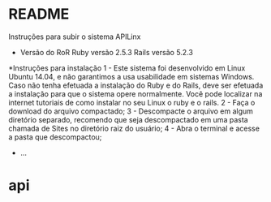 # README

Instruções para subir o sistema APILinx

* Versão do RoR
Ruby versão 2.5.3
Rails versão 5.2.3

*Instruções para instalação
1 - Este sistema foi desenvolvido em Linux Ubuntu 14.04, e não garantimos a usa usabilidade em sistemas Windows. 
    Caso não tenha efetuada a instalação do Ruby e do Rails, deve ser efetuada a instalação para que o sistema opere normalmente. 
    Você pode localizar na internet tutoriais de como instalar no seu Linux o ruby e o rails. 
2 - Faça o download do arquivo compactado;
3 - Descompacte o arquivo em algum diretório separado, recomendo que seja descompactado em uma pasta chamada de Sites no diretório raiz do usuário;
4 - Abra o terminal e acesse a pasta que descompactou;


* ...
# api
